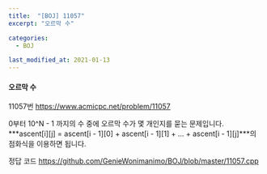 ```yaml
---
title:  "[BOJ] 11057"
excerpt: "오르막 수"

categories:
  - BOJ

last_modified_at: 2021-01-13
---
```


#### 오르막 수

11057번 <https://www.acmicpc.net/problem/11057>

0부터 10^N - 1 까지의 수 중에 오르막 수가 몇 개인지를 묻는 문제입니다.<br>
***ascent[i][j] = ascent[i - 1][0] + ascent[i - 1][1] + ... + ascent[i - 1][j]***의 점화식을 이용하면 됩니다.

정답 코드 <https://github.com/GenieWonimanimo/BOJ/blob/master/11057.cpp>
